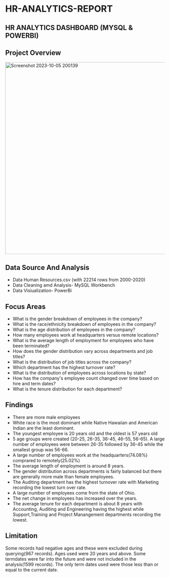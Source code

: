# HR-ANALYTICS-REPORT
## HR ANALYTICS DASHBOARD (MYSQL &amp; POWERBI)

## Project Overview


<img width="604" alt="Screenshot 2023-10-05 200139" src="https://github.com/EricEsatia/HR-ANALYTICS-REPORT/assets/145187562/75afcec2-a2cf-4ed0-bde3-04c411f97377">

## Data Source And Analysis
- Data Human Resources.csv (with 22214 rows from 2000-2020)
- Data Cleaning amd Analysis- MySQL Workbench
- Data Visiualization- PowerBi

## Focus Areas

- What is the gender breakdown of employees in the company?
- What is the race/ethnicity breakdown of employees in the company?
- What is the age distribution of employees in the company?
- How many employees work at headquarters versus remote locations?
- What is the average length of employment for employees who have been terminated?
- How does the gender distribution vary across departments and job titles?
- What is the distribution of job titles across the company?
- Which department has the highest turnover rate?
- What is the distribution of employees across locations by state?
- How has the company's employee count changed over time based on hire and term dates?
- What is the tenure distribution for each department?

## Findings
- There are more male employees
- White race is the most dominant while Native Hawaiian and American Indian are the least dominant.
- The youngest employee is 20 years old and the oldest is 57 years old
- 5 age groups were created (20-25, 26-35, 36-45, 46-55, 56-65). A large number of employees were between 26-35 followed by 36-45 while the smallest group was 56-66.
- A large number of employees work at the headquarters(74.08%) comprared to remotely(25.02%)
- The average length of employment is around 8 years.
- The gender distribution across departments is fairly balanced but there are generally more male than female employees.
- The Auditing department has the highest turnover rate with Marketing recording the lowest turn over rate.
- A large number of employees come from the state of Ohio.
- The net change in employees has increased over the years.
- The average tenure for each department is about 8 years with Accounting, Auditing and Engineering having the highest while Support,Training and Project Manangement departments recording the lowest.

## Limitation
Some records had negative ages and these were excluded during querying(967 records). Ages used were 20 years and above.
Some termdates were far into the future and were not included in the analysis(1599 records). The only term dates used were those less than or equal to the current date.
